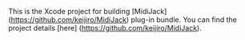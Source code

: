 This is the Xcode project for building [MidiJack]
(https://github.com/keijiro/MidiJack) plug-in bundle.
You can find the project details [here]
(https://github.com/keijiro/MidiJack).
